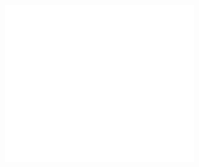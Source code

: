 <img src="https://github.com/fransiscusrolandamalau/fransiscusrolandamalau/blob/main/giphy.gif" width="1000" height="420" />
